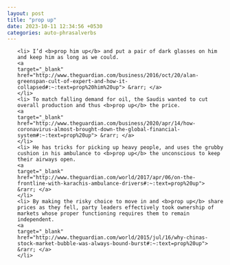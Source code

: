 ```yaml
---
layout: post
title: "prop up"
date: 2023-10-11 12:34:56 +0530
categories: auto-phrasalverbs
---
```

<ol>

    <li> I’d <b>prop him up</b> and put a pair of dark glasses on him and keep him as long as we could.
    <a 
    target="_blank" 
    href="http://www.theguardian.com/business/2016/oct/20/alan-greenspan-cult-of-expert-and-how-it-collapsed#:~:text=prop%20him%20up"> &rarr; </a>
    </li>
    <li> To match falling demand for oil, the Saudis wanted to cut overall production and thus <b>prop up</b> the price.
    <a 
    target="_blank" 
    href="http://www.theguardian.com/business/2020/apr/14/how-coronavirus-almost-brought-down-the-global-financial-system#:~:text=prop%20up"> &rarr; </a>
    </li>
    <li> He has tricks for picking up heavy people, and uses the grubby cushion in his ambulance to <b>prop up</b> the unconscious to keep their airways open.
    <a 
    target="_blank" 
    href="http://www.theguardian.com/world/2017/apr/06/on-the-frontline-with-karachis-ambulance-drivers#:~:text=prop%20up"> &rarr; </a>
    </li>
    <li> By making the risky choice to move in and <b>prop up</b> share prices as they fell, party leaders effectively took ownership of markets whose proper functioning requires them to remain independent.
    <a 
    target="_blank" 
    href="http://www.theguardian.com/world/2015/jul/16/why-chinas-stock-market-bubble-was-always-bound-burst#:~:text=prop%20up"> &rarr; </a>
    </li>